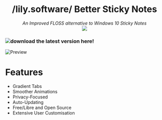 <div align="center">
  <h1>/lily.software/ Better Sticky Notes</h1>
  <i>An Improved FLOSS alternative to Windows 10 Sticky Notes</i><br>
  <img src="https://img.shields.io/github/downloads/lily-software/BetterStickyNotes/total.svg?color=ff69b4&logoColor=white&labelColor=&style=for-the-badge"/>
</div>

### ![download the latest version here!](https://github.com/lily-software/BetterStickyNotes/releases/latest)

![Preview](https://user-images.githubusercontent.com/59503910/228222872-e3481e90-3e3f-4189-b995-eb184a9a1b65.png)

# Features
* Gradient Tabs
* Smoother Animations
* Privacy-Focused
* Auto-Updating
* Free/Libre and Open Source
* Extensive User Customisation
